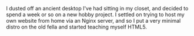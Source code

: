 I dusted off an ancient desktop I've had sitting in my closet, and decided to spend a week or so on a new hobby project. I settled on trying to host my own website from home via an Nginx server, and so I put a very minimal distro on the old fella and started teaching myself HTML5.
